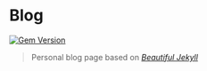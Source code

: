 # Blog

[![Gem Version](https://badge.fury.io/rb/beautiful-jekyll-theme.svg)](https://badge.fury.io/rb/beautiful-jekyll-theme)

> Personal blog page based on [*Beautiful Jekyll*](http://deanattali.com/beautiful-jekyll/)

